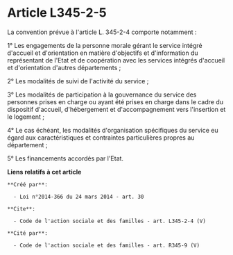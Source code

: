 # Article L345-2-5

La convention prévue à l'article L. 345-2-4 comporte notamment : 

1° Les engagements de la personne morale gérant le service intégré d'accueil et d'orientation en matière d'objectifs et
d'information du représentant de l'Etat et de coopération avec les services intégrés d'accueil et d'orientation d'autres
départements ; 

2° Les modalités de suivi de l'activité du service ; 

3° Les modalités de participation à la gouvernance du service des personnes prises en charge ou ayant été prises en charge
dans le cadre du dispositif d'accueil, d'hébergement et d'accompagnement vers l'insertion et le logement ; 

4° Le cas échéant, les modalités d'organisation spécifiques du service eu égard aux caractéristiques et contraintes
particulières propres au département ; 

5° Les financements accordés par l'Etat.

**Liens relatifs à cet article**

	**Créé par**:

	  - Loi n°2014-366 du 24 mars 2014 - art. 30

	**Cite**:

	  - Code de l'action sociale et des familles - art. L345-2-4 (V)

	**Cité par**:

	  - Code de l'action sociale et des familles - art. R345-9 (V)
